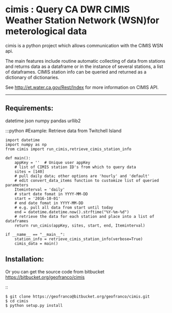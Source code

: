cimis : Query CA DWR CIMIS Weather Station Network (WSN)for meterological data
=============================================================

cimis is a python project which allows communication with the CIMIS WSN api.

The main features include routine automatic collecting of data from stations 
and returns data as a dataframe or in the instance of several stations,
a list of dataframes.
CIMIS station info can be queried and returned as a dictionary of dictionaries.

See http://et.water.ca.gov/Rest/Index for more information on CIMIS API.

--------


Requirements:
-------------
datetime
json
numpy
pandas
urllib2

:::python
#Example: Retrieve data from Twitchell Island

	import datetime
	import numpy as np
	from cimis import run_cimis,retrieve_cimis_station_info

	def main():
		appKey = ''  # Unique user appKey 
		# list of CIMIS station ID's from which to query data
		sites = [140]
		# pull daily data; other options are 'hourly' and 'default'
		# edit convert_data_items function to customize list of queried parameters
		Iteminterval = 'daily'
		# start date fomat in YYYY-MM-DD
		start = '2016-10-01'
		# end date fomat in YYYY-MM-DD
		# e.g. pull all data from start until today
		end = datetime.datetime.now().strftime("%Y-%m-%d")
		# retrieve the data for each station and place into a list of dataframes
		return run_cimis(appKey, sites, start, end, Iteminterval)

	if __name__ == "__main__":
		station_info = retrieve_cimis_station_info(verbose=True)
		cimis_data = main()



Installation:
------------

Or you can get the source code from bitbucket
https://bitbucket.org/geofranco/cimis

::

	$ git clone https://geofranco@bitbucket.org/geofranco/cimis.git
	$ cd cimis
	$ python setup.py install



